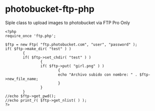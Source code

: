 photobucket-ftp-php
===================

Siple class to upload images to photobucket via FTP Pro Only


	<?php
	require_once 'ftp.php';
	
	$ftp = new Ftp( "ftp.photobucket.com", "user", "password" );
	if( $ftp->make_dir( "test" ) )
			{
			if( $ftp->set_chdir( "test" ) )
					{
					if( $ftp->put( "girl.png" ) )
							{
							echo "Archivo subido con nombre: " . $ftp->new_file_name;
							}
					}
			}
	//echo $ftp->get_pwd();
	//echo print_r( $ftp->get_nlist( ) );
	?>
